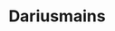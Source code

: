 ---
title: Dariusmains
crosslinks:
- youtubefactsbot
- leagueoflegends
- ChampionMains
- youtubot
- sufficiencybot
- u_imguralbumbot
- Rivenmains
- tmsbmeta
- QuinnMains
- john_yukis_bots
- RenektonMains
- alotabot
- top_mains
- place
- u_loke10000
- CamilleMains
- ekkomains
- Shen
- LoLChampConcepts
- CassiopeiaMains
---